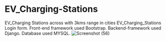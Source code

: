 # EV_Charging-Stations
EV_Charging Stations across with 3kms range in cities
EV_Charging_Stations Login form.
Front-end framework used Bootstrap.
Backend-framework used Django.
Database used MYSQL.
![Screenshot (56)](https://user-images.githubusercontent.com/76057440/160963606-1983f15a-10c6-42ac-a5f6-2e086191e99f.png)
